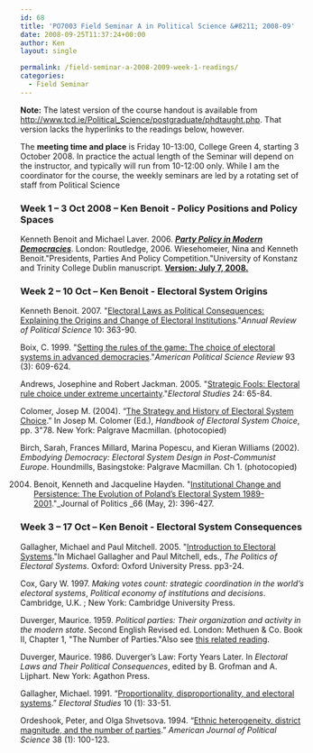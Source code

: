 ```yaml
---
id: 68
title: 'PO7003 Field Seminar A in Political Science &#8211; 2008-09'
date: 2008-09-25T11:37:24+00:00
author: Ken
layout: single

permalink: /field-seminar-a-2008-2009-week-1-readings/
categories:
  - Field Seminar
---
```



**Note:** The latest version of the course handout is available from <http://www.tcd.ie/Political_Science/postgraduate/phdtaught.php>. That version lacks the hyperlinks to the readings below, however.

The **meeting time and place** is Friday 10-13:00, College Green 4, starting 3 October 2008. In practice the actual length of the Seminar will depend on the instructor, and typically will run from 10-12:00 only. While I am the coordinator for the course, the weekly seminars are led by a rotating set of staff from Political Science  


### Week 1 &#8211; 3 Oct 2008 &#8211; Ken Benoit - Policy Positions and Policy Spaces

Kenneth Benoit and Michael Laver. 2006. _[**Party Policy in Modern Democracies**](http://www.politics.tcd.ie/ppmd/)_. London: Routledge, 2006. Wiesehomeier, Nina and Kenneth Benoit."Presidents, Parties And Policy Competition."University of Konstanz and Trinity College Dublin manuscript. [**Version: July 7, 2008.**](/assets/files/pdfs/PPPC_LatinAm_7july2008.pdf)



### Week 2 &#8211; 10 Oct &#8211; Ken Benoit - Electoral System Origins




  Kenneth Benoit. 2007. "[Electoral Laws as Political Consequences: Explaining the Origins and Change of Electoral Institutions](http://arjournals.annualreviews.org/doi/pdf/10.1146/annurev.polisci.10.072805.101608)."_Annual Review of Political Science_ 10: 363-90.



  Boix, C. 1999. "[Setting the rules of the game: The choice of electoral systems in advanced democracies](http://www.tcd.ie/Political_Science/local/docs/boix_1999_apsr.pdf)."_American Political Science Review_ 93 (3): 609-624.



  Andrews, Josephine and Robert Jackman. 2005. "[Strategic Fools: Electoral rule choice under extreme uncertainty](http://www.tcd.ie/Political_Science/local/docs/andrews_jackman_2005_elstud.pdf)."_Electoral Studies_ 24: 65-84.



  Colomer, Josep M. (2004). &#8220;[The Strategy and History of Electoral System Choice](http://www.tcd.ie/Political_Science/local/docs/Colomer_ElectSysChoice.pdf).&#8221; In Josep M. Colomer (Ed.), _Handbook of Electoral System Choice_, pp. 3"78. New York: Palgrave Macmillan. (photocopied)



  Birch, Sarah, Frances Millard, Marina Popescu, and Kieran Williams (2002). _Embodying Democracy: Electoral System Design in Post-Communist Europe_. Houndmills, Basingstoke: Palgrave Macmillan. Ch 1. (photocopied)



  2004. Benoit, Kenneth and Jacqueline Hayden. "[Institutional Change and Persistence: The Evolution of Poland&#8217;s Electoral System 1989-2001](/assets/files/pdfs/BenoitHayden_JOP2004.pdf)."_Journal of Politics _66 (May, 2): 396-427.






### Week 3 &#8211; 17 Oct &#8211; Ken Benoit - Electoral System Consequences




  Gallagher, Michael and Paul Mitchell. 2005. "[Introduction to Electoral Systems](http://www.tcd.ie/Political_Science/local/docs/01-Gallagher-chap01.pdf)."In Michael Gallagher and Paul Mitchell, eds., _The Politics of Electoral Systems_. Oxford: Oxford University Press. pp3-24.



  Cox, Gary W. 1997. _Making votes count: strategic coordination in the world&#8217;s electoral systems_, _Political economy of institutions and decisions_. Cambridge, U.K. ; New York: Cambridge University Press.



  Duverger, Maurice. 1959. _Political parties: Their organization and activity in the modern state_. Second English Revised ed. London: Methuen & Co. Book II, Chapter 1, "The Number of Parties."Also see [this related reading](olitical_Science/local/docs/olitical_Science/local/docs/Duverger_InfOfElectSys.pdf).



  Duverger, Maurice. 1986. Duverger&#8217;s Law: Forty Years Later. In _Electoral Laws and Their Political Consequences_, edited by B. Grofman and A. Lijphart. New York: Agathon Press.



  Gallagher, Michael. 1991. &#8220;[Proportionality, disproportionality, and electoral systems](http://www.tcd.ie/Political_Science/local/docs/Gallagher_1991_ES.pdf).&#8221; _Electoral Studies_ 10 (1): 33-51.



  Ordeshook, Peter, and Olga Shvetsova. 1994. &#8220;[Ethnic heterogeneity, district magnitude, and the number of parties](http://www.tcd.ie/Political_Science/local/docs/Ordeshook_Shvetsova_1994_AJPS.pdf).&#8221; _American Journal of Political Science_ 38 (1): 100-123.


<!--EndFragment-->

<!--EndFragment-->

<!--EndFragment-->

